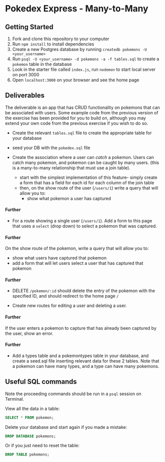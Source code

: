 # Pokedex Express - Many-to-Many

## Getting Started

1.  Fork and clone this repository to your computer
2.  Run `npm install` to install dependencies
3.  Create a new Postgres database by running `createdb pokemons -U <your_username>`
4.  Run `psql -U <your_username> -d pokemons -a -f tables.sql` to create a `pokemon` table in the database
5.  Look in the starter file called `index.js`, run `nodemon` to start local server on port 3000
6.  Open `localhost:3000` on your browser and see the home page

## Deliverables

The deliverable is an app that has CRUD functionality on pokemons that can be associated with users. Some example code from the previous version of the exercise has been provided for you to build on, although you may extend your own code from the previous exercise if you wish to do so.

* Create the relevant `tables.sql` file to create the appropriate table for your database

* seed your DB with the `pokedex.sql` file

* Create the association where a user can *catch* a pokemon. Users can catch many pokemon, and pokemon can be caught by many users. (this is a many-to-many relationship that must use a join table).
  - start with the simplest implementation of this feature- simply create a form that has a field for each id for each column of the join table
  - then, on the show route of the user (`/users/1`) write a query that will allow you to:
    - show what pokemon a user has captured

#### Further
* For a route showing a single user (`/users/1`). Add a form to this page that uses a `select` (drop down) to select a pokemon that was captured.

#### Further
On the show route of the pokemon, write a query that will allow you to:

- show what users have captured that pokemon
- add a form that will let users select a user that has captured that pokemon

#### Further

* DELETE `/pokemon/:id` should delete the entry of the pokemon with the specified ID, and should redirect to the home page `/`

* Create new routes for editing a user and deleting a user.

#### Further
If the user enters a pokemon to capture that has already been captured by the user, show an error.

#### Further

* Add a types table and a pokemontypes table in your database, and create a seed.sql file inserting relevant data for these 2 tables. Note that a pokemon can have many types, and a type can have many pokemons.

## Useful SQL commands

Note the proceeding commands should be run in a `psql` session on Terminal.

View all the data in a table:
```sql
SELECT * FROM pokemon;
```

Delete your database and start again if you made a mistake:
```sql
DROP DATABASE pokemons;
```

Or if you just need to reset the table:
```sql
DROP TABLE pokemons;
```
